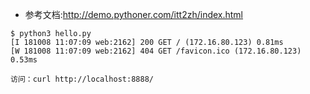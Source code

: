 - 参考文档:http://demo.pythoner.com/itt2zh/index.html
```shell
$ python3 hello.py 
[I 181008 11:07:09 web:2162] 200 GET / (172.16.80.123) 0.81ms
[W 181008 11:07:09 web:2162] 404 GET /favicon.ico (172.16.80.123) 0.53ms

访问：curl http://localhost:8888/
```

